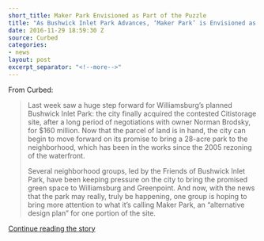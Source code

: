 ```yaml
---
short_title: Maker Park Envisioned as Part of the Puzzle
title: "As Bushwick Inlet Park Advances, ‘Maker Park’ is Envisioned as Part of the Puzzle"
date: 2016-11-29 18:59:30 Z
source: Curbed
categories:
- news
layout: post
excerpt_separator: "<!--more-->"
---
```


From Curbed:

>Last week saw a huge step forward for Williamsburg’s planned Bushwick Inlet Park: the city finally acquired the contested Citistorage site, after a long period of negotiations with owner Norman Brodsky, for $160 million. Now that the parcel of land is in hand, the city can begin to move forward on its promise to bring a 28-acre park to the neighborhood, which has been in the works since the 2005 rezoning of the waterfront.
>
>Several neighborhood groups, led by the Friends of Bushwick Inlet Park, have been keeping pressure on the city to bring the promised green space to Williamsburg and Greenpoint. And now, with the news that the park may really, truly be happening, one group is hoping to bring more attention to what it’s calling Maker Park, an “alternative design plan” for one portion of the site.

<a href="http://ny.curbed.com/2016/11/29/13766786/williamsburg-waterfront-maker-park-concept-renderings" target="blank">Continue reading the story</a>

<!-- ![oilworks]({{ site.baseurl }}/images/historic/charles-pratt.jpg){:class="post__image"} -->
